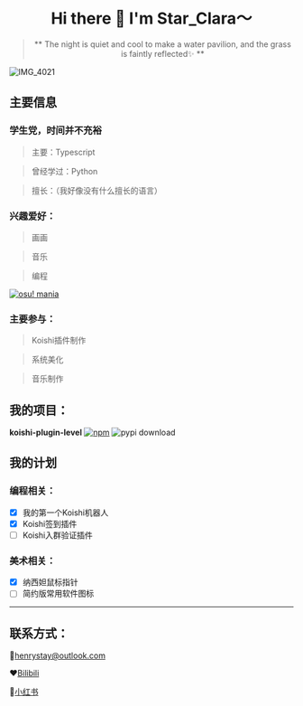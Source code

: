 <div align="center">


# Hi there 👋 I'm Star_Clara～
> ** The night is quiet and cool to make a water pavilion, and the grass is faintly reflected✨ **


</div>

![IMG_4021](https://github.com/user-attachments/assets/ee890786-4b86-4d0d-abd1-090a29b2bebc)


## 主要信息


### 学生党，时间并不充裕

 > 主要：Typescript

 > 曾经学过：Python

 > 擅长：（我好像没有什么擅长的语言）

### 兴趣爱好：

 > 画画

 > 音乐

 > 编程

[![osu! mania](https://osu-sig.vercel.app/card?user=Hesnoma&mode=mania&round_avatar=true&animation=true)](https://osu.ppy.sh/users/31768876)
### 主要参与：

 > Koishi插件制作

 > 系统美化

 > 音乐制作



## 我的项目：
**koishi-plugin-level**  [![npm](https://img.shields.io/npm/v/koishi-plugin-level?style=flat-square)](https://www.npmjs.com/package/koishi-plugin-level) ![pypi download](https://img.shields.io/npm/dm/koishi-plugin-level) 

## 我的计划

### 编程相关：
- [x] 我的第一个Koishi机器人
- [x] Koishi签到插件
- [ ] Koishi入群验证插件
### 美术相关：
- [x] 纳西妲鼠标指针
- [ ] 简约版常用软件图标

***

## 联系方式：

📮henrystay@outlook.com

❤️[Bilibili](https://b23.tv/8at6ycs)

🧡[小红书](https://www.xiaohongshu.com/user/profile/63fb51a00000000029016507?xhsshare=CopyLink&appuid=63fb51a00000000029016507&apptime=1710652955)

